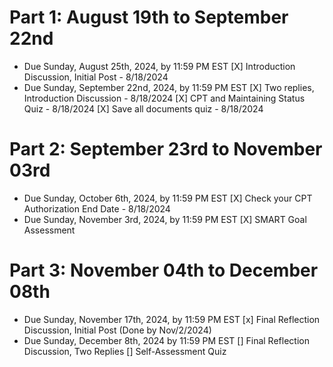# Part 1: August 19th to September 22nd
* Due Sunday, August 25th, 2024, by 11:59 PM EST
	[X] Introduction Discussion, Initial Post
		- 8/18/2024
* Due Sunday, September 22nd, 2024, by 11:59 PM EST
	[X] Two replies, Introduction Discussion
		- 8/18/2024
	[X] CPT and Maintaining Status Quiz
		- 8/18/2024
	[X] Save all documents quiz
		- 8/18/2024

# Part 2: September 23rd  to November 03rd
* Due Sunday, October 6th, 2024, by 11:59 PM EST
	[X] Check your CPT Authorization End Date
		- 8/18/2024
* Due Sunday, November 3rd, 2024, by 11:59 PM EST
	[X] SMART Goal Assessment

# Part 3: November 04th to December 08th
* Due Sunday, November 17th, 2024, by 11:59 PM EST
	[x] Final Reflection Discussion, Initial Post (Done by Nov/2/2024)
* Due Sunday, December 8th, 2024 by 11:59 PM EST
	[] Final Reflection Discussion, Two Replies
	[] Self-Assessment Quiz